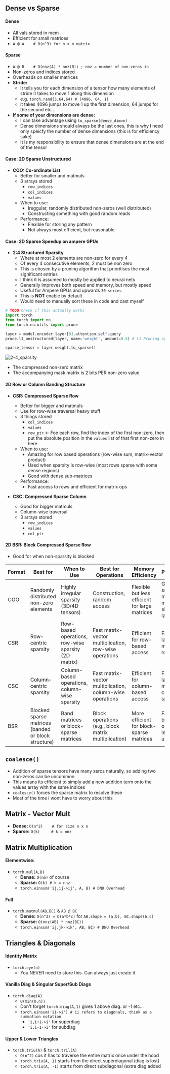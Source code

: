 ## Dense vs Sparse
#### Dense
- All vals stored in mem
- Efficient for small matrices
- `A @ A    # O(n^3) for n x n matrix` 

#### Sparse
- `A @ B    # O(nnz(A) * nnz(B)) ; nnz = number of non-zeros in`
- Non-zeros and indices stored
- Overheads on smaller matrices
- **Stride:**
    * It tells you for each dimension of a tensor how many elements of stride it takes to move 1 along this dimension
    * e.g. `torch.rand(3,64,64) # (4096, 64, 1)`
    * it takes 4096 jumps to move 1 up the first dimension, 64 jumps for the second etc...
- **If some of your dimensions are dense:**
    * I can take advantage using `to_sparse(dense_dim=n)`
    * Dense dimensions should always be the last ones, this is why I need only speicfy the number of dense dimensions (this is for efficiency sake)
    * It is my responsibility to ensure that dense dimensions are at the end of the tensor

#### Case: 2D Sparse Unstructured
- **COO: Co-ordinate List**
    * Better for smaller and matmuls
    * 3 arrays stored
        + `row_indices`
        + `col_indices`
        + `values`
    * When to use:
        + Ireggular, randomly distributed non-zeros (well distributed)
        + Constructing something with good random reads
    * Performance:
        + Flexible for storing any pattern
        + Not always most efficient, but reasonable

#### Case: 2D Sparse Speedup on ampere GPUs
- **2:4 Structured Sparsity**
    * Where at most 2 elements are non-zero for every 4
    * Of every 4 consecutive elements, 2 must be non zero
    * This is chosen by a pruning algorithm that prioritises the most significant entries
    * I think it is assumed to mostly be applied to neural nets
    * Generally improves both speed and memory, but mostly speed
    * Useful for Ampere GPUs and upwards `30 series`
    * This is **NOT** enable by default
    * Would need to manually sort these in code and cast myself
```python
# TODO Check if this actually works
import torch
from torch import nn
from torch.nn.utils import prune

layer = model.encoder.layer[0].attention.self.query
prune.l1_unstructured(layer, name='weight', amount=0.5) # L1 Pruning applied

sparse_tensor = layer.weight.to_sparse()
```
![2-4_sparsity](0001-internals_efficiency/figs/2-4_sparse.png)
- The compressed non-zero matrix
- The accompanying mask matrix is 2 bits PER non-zero value

#### 2D Row or Column Banding Structure
- **CSR: Compressed Sparse Row**
    * Better for bigger and matmuls
    * Use for row-wise traversal heavy stuff
    * 3 things stored
        + `col_indices`
        + `values`
        + `row_ptr` <- Foe each row, find the index of the first non-zero, then put the absolute position in the `values` list of that first non-zero in here
    * When to use:
        + Amazing for row based operations (row-wise sum, matrix-vector product)
        + Used when sparsity is row-wise (most rows sparse with some dense regions)
        + Good with dense sub-matrices
    * Performance:
        + Fast access to rows and efficient for matrix ops


- **CSC: Compressed Sparse Column**
    * Good for bigger matmuls
    * Column-wise traversal
    * 3 arrays stored
        + `row_indices`
        + `values`
        + `col_ptr`


#### 2D BSR: Block Compressed Sparse Row
- Good for when non-sparsity is blocked




| **Format** | **Best for** | **When to Use** | **Best for Operations** | **Memory Efficiency** | **Performance** |
| -------- | -------- | -------- | -------- | -------- | -------- |
| COO | Randomly distributed non-zero elements | Highly irregular sparsity (3D/4D tensors) | Construction, random access | Flexible but less efficient for large matrices | Good for small to medium matrices, slow for large |
| CSR | Row-centric sparsity | Row-based operations, row-wise sparsity (2D matrix) | Fast matrix-vector multiplication, row-wise operations | Efficient for row-based access | Faster for large sparse matrices with row sparsity |
| CSC | Column-centric sparsity | Column-based operations, column-wise sparsity | Fast matrix-vector multiplication, column-wise operations | Efficient for column-based access | Faster for large sparse matrices with column sparsity |
| BSR | Blocked sparse matrices (banded or block structure) | Band matrices or block-sparse matrices | Block operations (e.g., block matrix multiplication) | More efficient for block-sparse matrices | Fast for block matrix operations, less memory usage |



## `coalesce()`
- Addition of sparse tensors have many zeros naturally, so adding two non-zeros can be uncommon
- This means its efficient to simply add a new addition term onto the values array with the same indices
- `coalesce()` forces the sparse matrix to resolve these
- Most of the time i wont have to worry about this

## Matrix - Vector Mult
- **Dense:** `O(n^2)    # for size n x n`
- **Sparse:** `O(k)     # k = nnz`

## Matrix Multiplication
#### Elementwise:
- `torch.mul(A,B)` 
    * **Dense:** `O(nm)` of course
    * **Sparse:** `O(k) # k = nnz`
    * `torch.einsum('ij,ij->ij', A, B) # DNU Overhead`

#### Full
- `torch.matmul(AB,BC)` & `AB @ BC`
    * **Dense:** `O(n^3) = O(a*b*c)` for `AB.shape = (a,b), BC.shape(b,c)`
    * **Sparse:** `O(nnz(AB) * nnz(BC))`
    * `torch.einsum('ij,jk->ik', AB, BC) # DNU Overhead`


## Triangles & Diagonals
#### Identity Matrix
- `torch.eye(n)`
    * You NEVER need to store this. Can always just create it
#### Vanilla Diag & Singular Super/Sub Diags
- `torch.diag(A)`
    * `O(min(m,n))`
    * Don't forget `torch.diag(A,1)` gives 1 above diag. or -1 etc...
    * `torch.einsum('ii->i') # ii refers to diagonals, think as a summation notation`
        + `'i,i+1->i'` for superdiag
        + `'i,i-1->i'` for subdiag

#### Upper & Lower Triangles
- `torch.triu(A)` & `torch.tril(A)`
    * `O(n^2)` cos it has to traverse the entire matrix once under the hood
    * `torch.triu(A, 1)` starts from the direct superdiagonal (diag is lost)
    * `torch.triu(A, -1)` starts from direct subdiagonal (extra diag added
